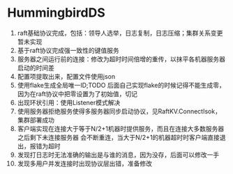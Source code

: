 # HummingbirdDS

1. raft基础协议完成，包括：领导人选举，日志复制，日志压缩；集群关系变更暂未实现
2. 基于raft协议完成强一致性的键值服务
3. 服务器之间运行前的连接：修改为超时时间倍增的重传，以抹平各机器服务器启动的时间差
4. 配置项提取出来，配置文件使用json
5. 使用flake生成全局唯一ID;TODO 后面自己实现flake的时候记得不能生成零，
因为在raft协议中把零设置为了初始值，切记
6. 出现环状引用：使用Listener模式解决
7. 使用服务器拒绝服务使得多服务器同步启动协议，见RaftKV.ConnectIsok，集群部署成功
8. 客户端实现在连接大于等于N/2+1机器时提供服务，而且在连接大多数服务器之后剩下未连接服务器
会不断重连，当大于N/2+1的机器超时时客户端直接退出，报错为超时
9. 发现打日志时无法准确的输出是与谁的消息，因为没存，后面可以修改一手 
10. 发现多用户并发连接时出现协议层出错，准备修改